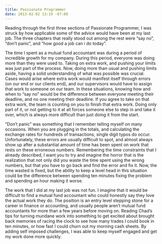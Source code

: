 ```yaml
---
title: Passionate Programmer
date: 2013-02-02 13:19 -07:00
---
```




Reading through the first three sections of Passionate Programmer, I was struck by how applicable some of the advice would have been at my last job.  The three chapters that really stood out among the rest were “say no”, “don’t panic”, and “how good a job can i do today”.  

The time I spent as a mutual fund accountant was during a period of incredible growth for my company.  During this period, everyone was doing more than they were used to.  Taking on extra work, and pushing your limits was just part of the process.  Now, doing more than usual and pushing limits aside, having a solid understanding of what was possible was crucial.  Cases would arise where extra work would manifest itself through errors (on our end or our clients end), and our supervisors would have to assign that work to someone on our team.  In these situations, knowing how and when to “say no” would be the difference between everyone meeting their deadline, and no one meeting their deadline.  If you agree to take on that extra work, the team is counting on you to finish that extra work.  Doing only part of it, or not getting to it at all forces someone else to step in and take it over, which is always more difficult than just doing it from the start.

“Don’t panic” was something that I remember telling myself on many occasions.  When you are plugging in the totals, and calculating the exchange rates for hundreds of transactions, single digit typos do occur.  Unfortunately, these errors are usually difficult to spot, and almost always show up after a substantial amount of time has been spent on work that rests on these erroneous numbers.  Remembering the time constraints that I already described, I want you to try and imagine the horror that is the realization that not only did you waste the time spent using the wrong numbers, but that you have to go back and find the error and fix it.  Now, the time wasted is fixed, but the ability to keep a level head in this situation could be the difference between spending ten minutes fixing the problem and spending an hour making it worse.

The work that I did at my last job was not fun.  I imagine that it would be difficult to find a mutual fund accountant who could honestly say they love the actual work they do.  The position is an entry level stepping stone for a career in finance or accounting, and usually people aren’t mutual fund accountants for more than a few years before moving on.  Reading Chad’s tips for turning mundane work into something to get excited about brought back memories of racing the clock to see how many trades I could book in ten minutes, or how fast I could churn out my morning cash sheets.  By adding self imposed challenges, I was able to keep myself engaged and get my work done more quickly.
